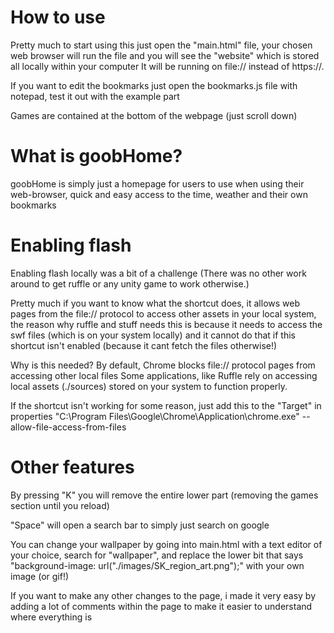 # How to use 
Pretty much to start using this just open the "main.html" file, your chosen web browser will 
run the file and you will see the "website" which is stored all locally within your computer
It will be running on file:// instead of https://.

If you want to edit the bookmarks just open the bookmarks.js file with notepad, test it out
with the example part

Games are contained at the bottom of the webpage (just scroll down)



# What is goobHome? 
goobHome is simply just a homepage for users to use when using their web-browser, quick and easy access
to the time, weather and their own bookmarks




# Enabling flash 
Enabling flash locally was a bit of a challenge 
(There was no other work around to get ruffle or any unity game to work otherwise.)

Pretty much if you want to know what the shortcut does, it allows web pages from the file:// protocol
to access other assets in your local system, the reason why ruffle and stuff needs this is because
it needs to access the swf files (which is on your system locally) and it cannot do that if this shortcut
isn't enabled (because it cant fetch the files otherwise!)

Why is this needed?
By default, Chrome blocks file:// protocol pages from accessing other local files 
Some applications, like Ruffle rely on accessing local assets (./sources) stored on your system to function properly.

If the shortcut isn't working for some reason, just add this to the "Target" in properties
"C:\Program Files\Google\Chrome\Application\chrome.exe" --allow-file-access-from-files




# Other features 
By pressing "K" you will remove the entire lower part (removing the games section until you reload)

"Space" will open a search bar to simply just search on google

You can change your wallpaper by going into main.html with a text editor of your choice, search for
"wallpaper", and replace the lower bit that says "background-image: url("./images/SK_region_art.png");"
with your own image (or gif!)

If you want to make any other changes to the page, i made it very easy by adding a lot of comments within the page
to make it easier to understand where everything is
